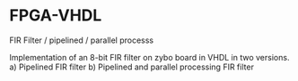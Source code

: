 # FPGA-VHDL
FIR Filter / pipelined / parallel processs

Implementation of an 8-bit FIR filter on zybo board in VHDL in two versions.
a) Pipelined FIR filter
b) Pipelined and parallel processing FIR filter
